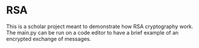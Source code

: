 # RSA
This is a scholar project meant to demonstrate how RSA cryptography work.
The main.py can be run on a code editor to have a brief example of an encrypted exchange of messages.
